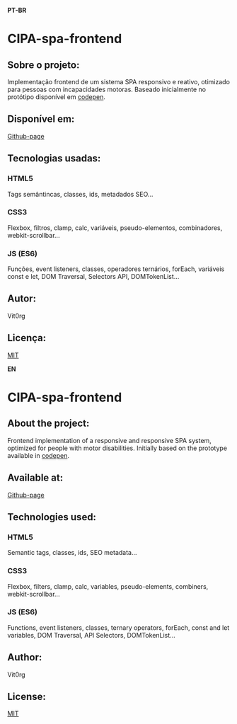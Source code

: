 **PT-BR**
# CIPA-spa-frontend

## Sobre o projeto:
Implementação frontend de um sistema SPA responsivo e reativo, otimizado para pessoas com incapacidades motoras.
Baseado inicialmente no protótipo disponível em [codepen](https://codepen.io/Benize/pen/vYWPbeR).

## Disponível em:
[Github-page](https://vit0rg.github.io/CIPA-spa-frontend/)

## Tecnologias usadas:
### HTML5
Tags semântincas, classes, ids, metadados SEO...
### CSS3 
Flexbox, filtros, clamp, calc, variáveis, pseudo-elementos, combinadores, webkit-scrollbar...
### JS (ES6) 
Funções, event listeners, classes, operadores ternários, forEach, variáveis const e let, DOM Traversal, Selectors API, DOMTokenList... 

## Autor:
Vit0rg

## Licença:
[MIT](https://vit0rg.github.io/CIPA-spa-frontend/blob/main/LICENSE)

**EN**
# CIPA-spa-frontend 

## About the project: 
Frontend implementation of a responsive and responsive SPA system, optimized for people with motor disabilities.
Initially based on the prototype available in [codepen](https://codepen.io/Benize/pen/vYWPbeR).

## Available at:
[Github-page](https://vit0rg.github.io/CIPA-spa-frontend/)

## Technologies used: 

### HTML5 
Semantic tags, classes, ids, SEO metadata... 
### CSS3 
Flexbox, filters, clamp, calc, variables, pseudo-elements, combiners, webkit-scrollbar... 
### JS (ES6) 
Functions, event listeners, classes, ternary operators, forEach, const and let variables, DOM Traversal, API Selectors, DOMTokenList...

## Author:
Vit0rg

## License:
[MIT](https://vit0rg.github.io/CIPA-spa-frontend/blob/main/LICENSE)
